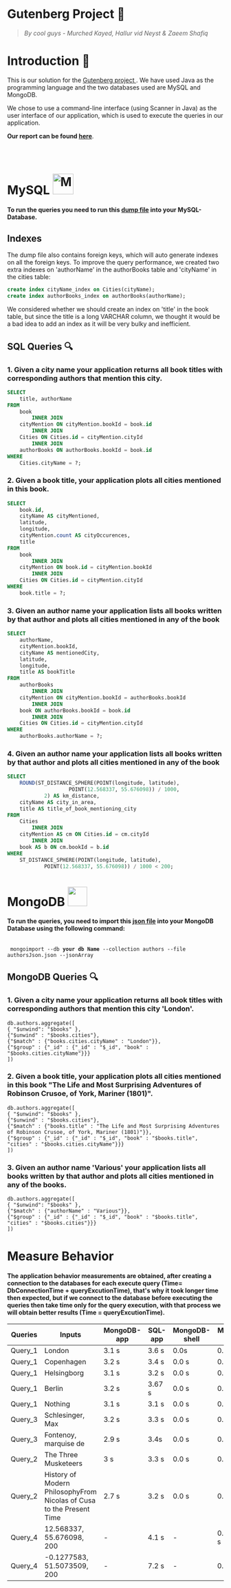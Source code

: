 # Gutenberg Project <g-emoji class="g-emoji" alias="book" fallback-src="https://github.githubassets.com/images/icons/emoji/unicode/1f4d6.png">📖</g-emoji>

> _By cool guys - Murched Kayed, Hallur vid Neyst & Zaeem Shafiq_

<h1>Introduction <g-emoji class="g-emoji" alias="memo" fallback-src="https://github.githubassets.com/images/icons/emoji/unicode/1f4dd.png">📝</g-emoji></h1>

<p>This is our solution for the <a href="https://github.com/datsoftlyngby/soft2019spring-databases/tree/master/Exam"> Gutenberg project </a>. We have used Java as the programming language and the two databases used are MySQL and MongoDB.
</p>
<p>We chose to use a command-line interface (using Scanner in Java) as the user interface of our application, which is used to execute the queries in our application.</p>

<Strong>Our report can be found <a href="https://github.com/Hallur20/GutenbergDatabaseExamProject/blob/master/Gutenberg%20rapport.pdf">here</a></strong>.

<h1>MySQL <img src="http://icons.iconarchive.com/icons/papirus-team/papirus-apps/48/mysql-workbench-icon.png" style="margin-top:40px;" title="Mysql-workbench" alt="Mysql-workbench icon" width="48" height="48"></h1>

<h4>To run the queries you need to run this <a href="https://github.com/Hallur20/GutenbergDatabaseExamProject/blob/master/Dump20190530.sql">dump file</a> into your MySQL-Database.</h4>

<h2>Indexes</h2>

<p>The dump file also contains foreign keys, which will auto generate indexes on all the foreign keys.
To improve the query performance, we created two extra indexes on 'authorName' in the authorBooks table and 'cityName' in the cities table:
</p>

```sql
create index cityName_index on Cities(cityName);
create index authorBooks_index on authorBooks(authorName);
```

<p>We considered whether we should create an index on 'title' in the book table, but since the title is a long VARCHAR column, we thought it would be a bad idea to add an index as it will be very bulky and inefficient.</p>

<h2>SQL Queries <g-emoji class="g-emoji" alias="mag" fallback-src="https://github.githubassets.com/images/icons/emoji/unicode/1f50d.png">🔍</g-emoji></h2>

<h3>1. Given a city name your application returns all book titles with corresponding authors that mention this city.</h3>

```sql
SELECT 
    title, authorName
FROM
    book
        INNER JOIN
    cityMention ON cityMention.bookId = book.id
        INNER JOIN
    Cities ON Cities.id = cityMention.cityId
        INNER JOIN
    authorBooks ON authorBooks.bookId = book.id
WHERE
    Cities.cityName = ?;
```
<h3>2. Given a book title, your application plots all cities mentioned in this book.</h3>

```sql
SELECT 
    book.id,
    cityName AS cityMentioned,
    latitude,
    longitude,
    cityMention.count AS cityOccurences,
    title
FROM
    book
        INNER JOIN
    cityMention ON book.id = cityMention.bookId
        INNER JOIN
    Cities ON Cities.id = cityMention.cityId
WHERE
    book.title = ?;
```

<h3>3. Given an author name your application lists all books written by that author and plots all cities mentioned in any of the book</h3>

```sql
SELECT 
    authorName,
    cityMention.bookId,
    cityName AS mentionedCity,
    latitude,
    longitude,
    title AS bookTitle
FROM
    authorBooks
        INNER JOIN
    cityMention ON cityMention.bookId = authorBooks.bookId
        INNER JOIN
    book ON authorBooks.bookId = book.id
        INNER JOIN
    Cities ON Cities.id = cityMention.cityId
WHERE
    authorBooks.authorName = ?;
```
<h3>4. Given an author name your application lists all books written by that author and plots all cities mentioned in any of the book</h3>

```sql
SELECT 
    ROUND(ST_DISTANCE_SPHERE(POINT(longitude, latitude),
                    POINT(12.568337, 55.676098)) / 1000,
            2) AS km_distance,
    cityName AS city_in_area,
    title AS title_of_book_mentioning_city
FROM
    Cities
        INNER JOIN
    cityMention AS cm ON Cities.id = cm.cityId
        INNER JOIN
    book AS b ON cm.bookId = b.id
WHERE
    ST_DISTANCE_SPHERE(POINT(longitude, latitude),
            POINT(12.568337, 55.676098)) / 1000 < 200;
```

<h1>MongoDB <img style="-webkit-user-select: none;" src="https://sitejerk.com/images/mongodb-png-10.png" width="45" height="45"></h1>

<h4>To run the queries, you need to import this <a href="https://github.com/Hallur20/GutenbergDatabaseExamProject/blob/master/authorsJson.json">json file</a> into your MongoDB Database using the following command:</h4>

<code>
 mongoimport --db <strong>your db Name</strong> --collection authors --file authorsJson.json --jsonArray
</code>

<h2>MongoDB Queries <g-emoji class="g-emoji" alias="mag" fallback-src="https://github.githubassets.com/images/icons/emoji/unicode/1f50d.png">🔍</g-emoji></h2>

<h3>1. Given a city name your application returns all book titles with corresponding authors that mention this city 'London'.</h3>

```mongo
db.authors.aggregate([
{ "$unwind": "$books" },
{"$unwind" : "$books.cities"},
{"$match" : {"books.cities.cityName" : "London"}},
{"$group" : {"_id" : {"_id" : "$_id", "book" : "$books.cities.cityName"}}}
])
```

<h3>2. Given a book title, your application plots all cities mentioned in this book "The Life and Most Surprising Adventures of Robinson Crusoe, of York, Mariner (1801)".</h3>

```mongo
db.authors.aggregate([
{ "$unwind": "$books" },
{"$unwind" : "$books.cities"},
{"$match" : {"books.title" : "The Life and Most Surprising Adventures of Robinson Crusoe, of York, Mariner (1801)"}},
{"$group" : {"_id" : {"_id" : "$_id", "book" : "$books.title", "cities" : "$books.cities.cityName"}}}
])
```

<h3>3. Given an author name 'Various' your application lists all books written by that author and plots all cities mentioned in any of the books.</h3>

```mongo
db.authors.aggregate([
{ "$unwind": "$books" },
{"$match" : {"authorName" : "Various"}},
{"$group" : {"_id" : {"_id" : "$_id", "book" : "$books.title", "cities" : "$books.cities"}}}
])
```
<h1>Measure Behavior</h1>
<h4>The application behavior measurements are obtained, after creating a connection to the databases for each execute query (Time= DbConnectionTime + queryExcutionTime), that's why it took longer time then expected, but if we connect to the database before executing the queries then take time only for the query execution, with that process we will obtain better results  (Time =  queryExcutionTime).</h4>
 
<table>
<thead>
<tr>
<th>Queries</th>
<th>Inputs</th>
<th>MongoDB-app</th>
<th>SQL-app</th>
<th>MongoDB-shell</th>
<th>MySQL-shell</th>
</tr>
</thead>
<tbody>
<tr>
<td>Query_1</td>
<td>London</td>
<td>3.1 s</td>
<td>3.6 s</td>
<td>0.0s</td>
<td>0.016 s</td>
</tr>
<tr>
<td>Query_1</td>
<td>Copenhagen</td>
<td>3.2 s</td>
<td>3.4 s</td>
<td>0.0 s</td>
<td>0.0 s</td>
</tr>
<tr>
<td>Query_1</td>
<td>Helsingborg</td>
<td>3.1 s</td>
<td>3.2 s</td>
<td>0.0 s</td>
<td>0.0 s</td>
</tr>
<tr>
<td>Query_1</td>
<td>Berlin</td>
<td>3.2 s</td>
<td>3.67 s</td>
<td>0.0 s</td>
<td>0.0 s</td>
</tr>
<tr>
<td>Query_1</td>
<td>Nothing</td>
<td>3.1 s</td>
<td>3.1 s</td>
<td>0.0 s</td>
<td>0.0 s</td>
</tr>
<tr>
<td>Query_3</td>
<td>Schlesinger, Max</td>
<td>3.2 s</td>
<td>3.3 s</td>
<td>0.0 s</td>
<td>0.0 s</td>
</tr>
<tr>
<td>Query_3</td>
<td>Fontenoy, marquise de</td>
<td>2.9 s</td>
<td>3.4s</td>
<td>0.0 s</td>
<td>0.0 s</td>
</tr>

<tr>
<td>Query_2</td>
<td>The Three Musketeers</td>
<td>3 s</td>
<td>3.3 s</td>
<td>0.0 s</td>
<td>0.0 s</td>
</tr>
<tr>
<td>Query_2</td>
<td>History of Modern PhilosophyFrom Nicolas of Cusa to the Present Time</td>
<td>2.7 s</td>
<td>3.2 s</td>
<td>0.0 s</td>
<td>0.0 s</td>
</tr>

<tr>
<td>Query_4</td>
<td>12.568337, 55.676098, 200</td>
<td>-</td>
<td>4.1 s</td>
<td>-</td>
<td>0.0593 s</td>
</tr>
<tr>
<td>Query_4</td>
<td>-0.1277583, 51.5073509, 200</td>
<td>-</td>
<td>7.2 s</td>
<td>-</td>
<td>0.078 s</td>
</tr>
</tbody>
</table>
